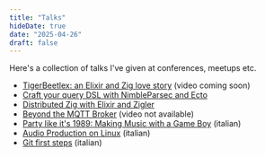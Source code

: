 ```yaml
---
title: "Talks"
hideDate: true
date: "2025-04-26"
draft: false
---
```


Here's a collection of talks I've given at conferences, meetups etc.

- [TigerBeetlex: an Elixir and Zig love story](https://www.elixirconf.eu/talks/tigerbeetlex-an-elixir-and-zig-love-story/) (video coming soon)
- [Craft your query DSL with NimbleParsec and Ecto](https://www.youtube.com/watch?v=T4komUAGMp8)
- [Distributed Zig with Elixir and Zigler](https://www.youtube.com/watch?v=l75KLCJaGxw)
- [Beyond the MQTT Broker](https://codesync.global/speaker/riccardo-binetti/#303beyond-the-mqtt-broker) (video not available)
- [Party like it's 1989: Making Music with a Game Boy](https://www.youtube.com/watch?v=QjCoteF3uvs) (italian)
- [Audio Production on Linux](https://www.youtube.com/watch?v=5VN-l22fLHA) (italian)
- [Git first steps](https://www.youtube.com/watch?v=imGRvP8vsvo) (italian)
